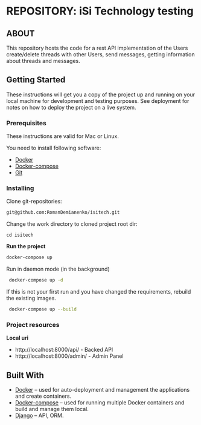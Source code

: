 # REPOSITORY: iSi Technology testing

## ABOUT
This repository hosts the code for a rest API implementation of the Users create/delete threads with other Users, send 
messages, getting information about threads and messages.


## Getting Started

These instructions will get you a copy of the project up and running on your local machine for development and 
testing purposes. See deployment for notes on how to deploy the project on a live system.

### Prerequisites

These instructions are valid for Mac or Linux. 

You need to install following software:
* [Docker](https://docs.docker.com/install/)
* [Docker-compose](https://docs.docker.com/compose/install/)
* [Git](https://git-scm.com/book/en/v2/Getting-Started-Installing-Git)

### Installing

Clone git-repositories:
```bash
git@github.com:RomanDemianenko/isitech.git
```

Change the work directory to cloned project root dir:

```
cd isitech
```

**Run the project**
```bash
docker-compose up
```
Run in daemon mode (in the background) 
```bash
 docker-compose up -d
``` 
If this is not your first run and you have changed the requirements, rebuild the existing images.
```bash
 docker-compose up --build
```

### Project resources
**Local uri**

- http://localhost:8000/api/ - Backed API
- http://localhost:8000/admin/ - Admin Panel


## Built With

* [Docker](https://docs.docker.com/install/) – used for auto-deployment and 
  management the applications and create containers.
* [Docker-compose](https://docs.docker.com/compose/install/) – used for running 
  multiple Docker containers and build and manage them local.
* [Django](https://www.djangoproject.com/) – API, ORM.
